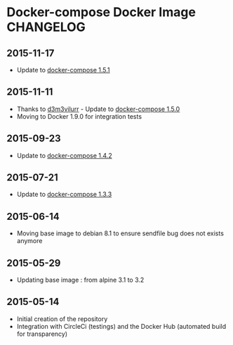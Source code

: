 # Docker-compose Docker Image CHANGELOG

## 2015-11-17
* Update to [docker-compose 1.5.1](https://github.com/docker/compose/releases/tag/1.5.1)

## 2015-11-11
* Thanks to [d3m3vilurr](https://github.com/dduportal-dockerfiles/docker-compose/pull/21) - Update to [docker-compose 1.5.0](https://github.com/docker/compose/releases/tag/1.5.0)
* Moving to Docker 1.9.0 for integration tests

## 2015-09-23
* Update to [docker-compose 1.4.2](https://github.com/docker/compose/releases/tag/1.4.2)

## 2015-07-21
* Update to [docker-compose 1.3.3](https://github.com/docker/compose/releases/tag/1.3.3)

## 2015-06-14
* Moving base image to debian 8.1 to ensure sendfile bug does not exists anymore

## 2015-05-29
* Updating base image : from alpine 3.1 to 3.2

## 2015-05-14
* Initial creation of the repository
* Integration with CircleCi (testings) and the Docker Hub (automated build for transparency)
